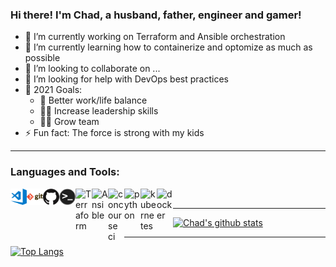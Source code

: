 ### Hi there! I'm Chad, a husband, father, engineer and gamer!

- 🔭 I’m currently working on Terraform and Ansible orchestration
- 🌱 I’m currently learning how to containerize and optomize as much as possible
- 👯 I’m looking to collaborate on ...
- 🤔 I’m looking for help with DevOps best practices
- 🥅 2021 Goals:
  - 🧮 Better work/life balance
  - 🦸‍♂️ Increase leadership skills
  - 🤜🤛 Grow team
- ⚡ Fun fact: The force is strong with my kids

---

### Languages and Tools:

[<img align="left" alt="Visual Studio Code" width="26px" src="https://raw.githubusercontent.com/github/explore/80688e429a7d4ef2fca1e82350fe8e3517d3494d/topics/visual-studio-code/visual-studio-code.png" />](https://code.visualstudio.com/)
[<img align="left" alt="Git" width="26px" src="https://raw.githubusercontent.com/github/explore/80688e429a7d4ef2fca1e82350fe8e3517d3494d/topics/git/git.png" />](https://git-scm.com/)
[<img align="left" alt="GitHub" width="26px" src="https://raw.githubusercontent.com/github/explore/78df643247d429f6cc873026c0622819ad797942/topics/github/github.png" />](https://github.com/)
[<img align="left" alt="Terminal" width="26px" src="https://raw.githubusercontent.com/github/explore/80688e429a7d4ef2fca1e82350fe8e3517d3494d/topics/terminal/terminal.png" />](https://github.com/romkatv/powerlevel10k)
[<img align="left" alt="Terraform" width="26px" src="https://miro.medium.com/max/920/0*TpEiDNBXV172_SnP" />](https://www.terraform.io/)
[<img align="left" alt="Ansible" width="26px" src="https://cdn.icon-icons.com/icons2/2389/PNG/512/ansible_logo_icon_145495.png" />](https://www.ansible.com/)
[<img align="left" alt="concourse ci" width="26px" src="https://concourse-ci.org/images/trademarks/concourse-black.png" />](https://concourse-ci.org/)
[<img align="left" alt="python" width="26px" src="https://cdn3.iconfinder.com/data/icons/logos-and-brands-adobe/512/267_Python-512.png" />](https://www.python.org/)
[<img align="left" alt="kubernetes" width="26px" src="https://symbols.getvecta.com/stencil_86/46_kubernetes-icon.a1ae2d2dd6.svg" />](https://kubernetes.io/)
[<img align="left" alt="docker" width="26px" src="https://www.docker.com/sites/default/files/d8/styles/role_icon/public/2019-07/Moby-logo.png?itok=sYH_JEaJ" />](https://www.docker.com/)

<br/>

---

[![Chad's github stats](https://github-readme-stats.vercel.app/api?username=cbeach512&count_private=true&show_icons=true)](https://github.com/anuraghazra/github-readme-stats)

---

[![Top Langs](https://github-readme-stats.vercel.app/api/top-langs/?username=cbeach512&layout=compact)](https://github.com/anuraghazra/github-readme-stats)
